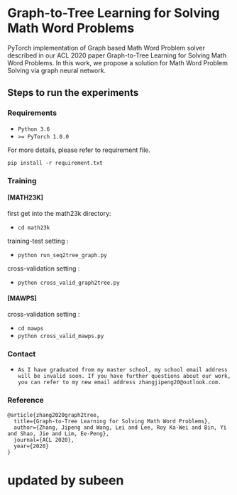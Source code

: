 # Graph-to-Tree Learning for Solving Math Word Problems

PyTorch implementation of Graph based Math Word Problem solver described in our ACL 2020 paper Graph-to-Tree Learning for Solving Math Word Problems. In this work, we propose a solution for Math Word Problem Solving via graph neural network.

## Steps to run the experiments

### Requirements
* ``Python 3.6 ``
* ``>= PyTorch 1.0.0``

For more details, please refer to requirement file.
```
pip install -r requirement.txt
```

### Training
#### [MATH23K]
first get into the math23k directory:
* ``cd math23k``

training-test setting :
* ``python run_seq2tree_graph.py``

cross-validation setting :
* ``python cross_valid_graph2tree.py``

#### [MAWPS]
cross-validation setting :
* ``cd mawps``
* ``python cross_valid_mawps.py``

### Contact
* ``As I have graduated from my master school, my school email address will be invalid soon. If you have further questions about our work, you can refer to my new email address zhangjipeng20@outlook.com.``

### Reference
```
@article{zhang2020graph2tree,
  title={Graph-to-Tree Learning for Solving Math Word Problems},
  author={Zhang, Jipeng and Wang, Lei and Lee, Roy Ka-Wei and Bin, Yi and Shao, Jie and Lim, Ee-Peng},
  journal={ACL 2020},
  year={2020}
}
```
# updated by subeen
